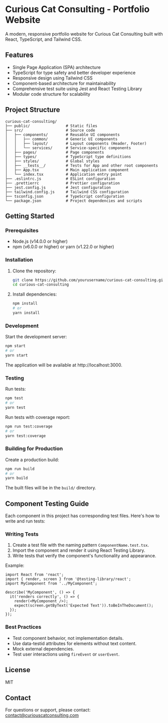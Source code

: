 # Curious Cat Consulting - Portfolio Website

A modern, responsive portfolio website for Curious Cat Consulting built with React, TypeScript, and Tailwind CSS.

## Features

- Single Page Application (SPA) architecture
- TypeScript for type safety and better developer experience
- Responsive design using Tailwind CSS
- Component-based architecture for maintainability
- Comprehensive test suite using Jest and React Testing Library
- Modular code structure for scalability

## Project Structure

```
curious-cat-consulting/
├── public/                # Static files
├── src/                   # Source code
│   ├── components/        # Reusable UI components
│   │   ├── common/        # Generic UI components
│   │   ├── layout/        # Layout components (Header, Footer)
│   │   └── services/      # Service-specific components
│   ├── pages/             # Page components
│   ├── types/             # TypeScript type definitions
│   ├── styles/            # Global styles
│   ├── __tests__/         # Tests for App and other root components
│   ├── App.tsx            # Main application component
│   └── index.tsx          # Application entry point
├── .eslintrc.js           # ESLint configuration
├── .prettierrc            # Prettier configuration
├── jest.config.js         # Jest configuration
├── tailwind.config.js     # Tailwind CSS configuration
├── tsconfig.json          # TypeScript configuration
└── package.json           # Project dependencies and scripts
```

## Getting Started

### Prerequisites

- Node.js (v14.0.0 or higher)
- npm (v6.0.0 or higher) or yarn (v1.22.0 or higher)

### Installation

1. Clone the repository:
   ```bash
   git clone https://github.com/yourusername/curious-cat-consulting.git
   cd curious-cat-consulting
   ```

2. Install dependencies:
   ```bash
   npm install
   # or
   yarn install
   ```

### Development

Start the development server:
```bash
npm start
# or
yarn start
```

The application will be available at http://localhost:3000.

### Testing

Run tests:
```bash
npm test
# or
yarn test
```

Run tests with coverage report:
```bash
npm run test:coverage
# or
yarn test:coverage
```

### Building for Production

Create a production build:
```bash
npm run build
# or
yarn build
```

The built files will be in the `build/` directory.

## Component Testing Guide

Each component in this project has corresponding test files. Here's how to write and run tests:

### Writing Tests

1. Create a test file with the naming pattern `ComponentName.test.tsx`.
2. Import the component and render it using React Testing Library.
3. Write tests that verify the component's functionality and appearance.

Example:
```tsx
import React from 'react';
import { render, screen } from '@testing-library/react';
import MyComponent from '../MyComponent';

describe('MyComponent', () => {
  it('renders correctly', () => {
    render(<MyComponent />);
    expect(screen.getByText('Expected Text')).toBeInTheDocument();
  });
});
```

### Best Practices

- Test component behavior, not implementation details.
- Use data-testid attributes for elements without text content.
- Mock external dependencies.
- Test user interactions using `fireEvent` or `userEvent`.

## License

MIT

## Contact

For questions or support, please contact:
contact@curiouscatconsulting.com
